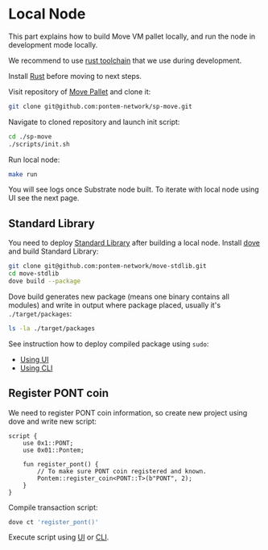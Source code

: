# Local Node

This part explains how to build Move VM pallet locally, and run the node in development mode locally.

We recommend to use [rust toolchain](https://github.com/pontem-network/sp-move/blob/master/rust-toolchain) that we use during development.

Install [Rust](https://www.rust-lang.org/tools/install) before moving to next steps.

Visit repository of [Move Pallet](https://github.com/pontem-network/sp-move) and clone it:

```sh
git clone git@github.com:pontem-network/sp-move.git
```

Navigate to cloned repository and launch init script:

```sh
cd ./sp-move
./scripts/init.sh
```

Run local node:

```sh
make run
```

You will see logs once Substrate node built. To iterate with local node using UI see the next page.

## Standard Library

You need to deploy [Standard Library](../move_vm/stdlib.md) after building a local node. Install [dove](../move_vm/compiler_&_toolset.md#dove) and build Standard Library:

```sh
git clone git@github.com:pontem-network/move-stdlib.git
cd move-stdlib
dove build --package
```

Dove build generates new package (means one binary contains all modules) and write in output where package placed, usually it's `./target/packages`:

```sh
ls -la ./target/packages
```

See instruction how to deploy compiled package using `sudo`:

* [Using UI](./ui.md#sudo)
* [Using CLI](./cli.md#sudo)

## Register PONT coin

We need to register PONT coin information, so create new project using dove and write new script:

```rustc
script {
    use 0x1::PONT;
    use 0x01::Pontem;

    fun register_pont() {
        // To make sure PONT coin registered and known.
        Pontem::register_coin<PONT::T>(b"PONT", 2);
    }
}
```

Compile transaction script:

```sh
dove ct 'register_pont()'
```

Execute script using [UI](./ui.md) or [CLI](./cli.md).

